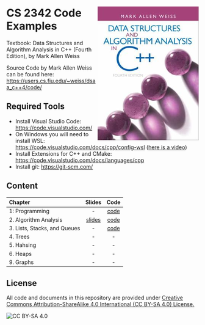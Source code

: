 # <img src="images/DS_Weiss_Book.jpg" align="right"> CS 2342 Code Examples

Textbook: Data Structures and Algorithm Analysis in C++ (Fourth Edition), by Mark Allen Weiss

Source Code by Mark Allen Weiss can be found here:
https://users.cs.fiu.edu/~weiss/dsaa_c++4/code/

## Required Tools

* Install Visual Studio Code: https://code.visualstudio.com/
* On Windows you will need to install WSL: https://code.visualstudio.com/docs/cpp/config-wsl ([here is a video](https://www.youtube.com/watch?v=NY5izJWXi0U))
* Install Extensions for C++ and CMake: https://code.visualstudio.com/docs/languages/cpp
* Install git: https://git-scm.com/

## Content

| Chapter | Slides | Code |
| :-------| :----: | :--: |
| 1: Programming | - | [code](Chapter1_Programming)  |
| 2. Algorithm Analysis | [slides]() | [code](Chapter2_Algorithm_Analysis) |
| 3. Lists, Stacks, and Queues | - | [code](Chapter3_Lists_etc) |
| 4. Trees | - | - |
| 5. Hahsing | - | - |
| 6. Heaps | - | - |
| 9. Graphs | - | - |

## License
All code and documents in this repository are provided under [Creative Commons Attribution-ShareAlike 4.0 International (CC BY-SA 4.0) License.](https://creativecommons.org/licenses/by-sa/4.0/)

![CC BY-SA 4.0](https://licensebuttons.net/l/by-sa/3.0/88x31.png)

